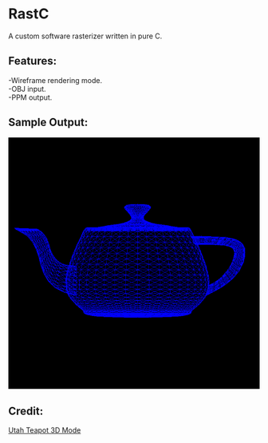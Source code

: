 # RastC
A custom software rasterizer written in pure C.

## Features:
-Wireframe rendering mode.\
-OBJ input.\
-PPM output.

## Sample Output:
![A wireframe output from RastC.](wire_out.png "Render")

## Credit:
[Utah Teapot 3D Mode](https://users.cs.utah.edu/~dejohnso/models/teapot.html)
